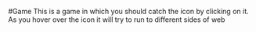 #Game
This is a game in which you should catch the icon by clicking on it. As you hover over the icon it will try to run to different sides of web
